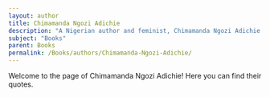 ```yaml
---
layout: author
title: Chimamanda Ngozi Adichie
description: "A Nigerian author and feminist, Chimamanda Ngozi Adichie is acclaimed for her novels like 'Half of a Yellow Sun' and 'Americanah', as well as her poignant essays on feminism and culture."
subject: "Books"
parent: Books
permalink: /Books/authors/Chimamanda-Ngozi-Adichie/
---
```


Welcome to the page of Chimamanda Ngozi Adichie! Here you can find their quotes.
